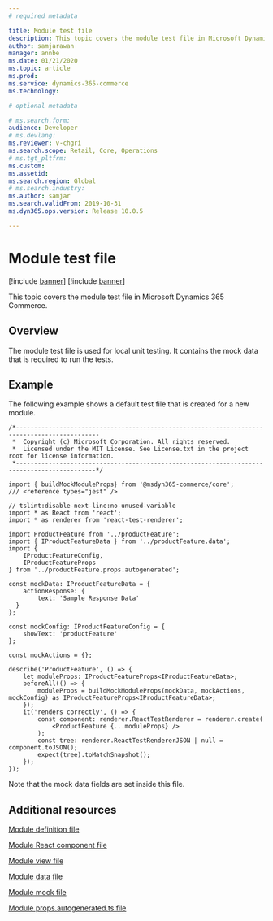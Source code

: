 ```yaml
---
# required metadata

title: Module test file
description: This topic covers the module test file in Microsoft Dynamics 365 Commerce.
author: samjarawan
manager: annbe
ms.date: 01/21/2020
ms.topic: article
ms.prod: 
ms.service: dynamics-365-commerce
ms.technology: 

# optional metadata

# ms.search.form: 
audience: Developer
# ms.devlang: 
ms.reviewer: v-chgri
ms.search.scope: Retail, Core, Operations
# ms.tgt_pltfrm: 
ms.custom: 
ms.assetid: 
ms.search.region: Global
# ms.search.industry: 
ms.author: samjar
ms.search.validFrom: 2019-10-31
ms.dyn365.ops.version: Release 10.0.5

---
```

# Module test file

[!include [banner](../includes/preview-banner.md)]
[!include [banner](../includes/banner.md)]

This topic covers the module test file in Microsoft Dynamics 365 Commerce.

## Overview

The module test file is used for local unit testing. It contains the mock data that is required to run the tests. 

## Example

The following example shows a default test file that is created for a new module.

```
/*---------------------------------------------------------------------------------------------
 *  Copyright (c) Microsoft Corporation. All rights reserved.
 *  Licensed under the MIT License. See License.txt in the project root for license information.
 *--------------------------------------------------------------------------------------------*/

import { buildMockModuleProps} from '@msdyn365-commerce/core';
/// <reference types="jest" />

// tslint:disable-next-line:no-unused-variable
import * as React from 'react';
import * as renderer from 'react-test-renderer';

import ProductFeature from '../productFeature';
import { IProductFeatureData } from '../productFeature.data';
import {
    IProductFeatureConfig,
    IProductFeatureProps
} from '../productFeature.props.autogenerated';

const mockData: IProductFeatureData = {
    actionResponse: {
        text: 'Sample Response Data'
  }
};

const mockConfig: IProductFeatureConfig = {
    showText: 'productFeature'
};

const mockActions = {};

describe('ProductFeature', () => {
    let moduleProps: IProductFeatureProps<IProductFeatureData>;
    beforeAll(() => {
        moduleProps = buildMockModuleProps(mockData, mockActions, mockConfig) as IProductFeatureProps<IProductFeatureData>;
    });
    it('renders correctly', () => {
        const component: renderer.ReactTestRenderer = renderer.create(
            <ProductFeature {...moduleProps} />
        );
        const tree: renderer.ReactTestRendererJSON | null = component.toJSON();
        expect(tree).toMatchSnapshot();
    });
});
```

Note that the mock data fields are set inside this file.

## Additional resources

[Module definition file](module-definition-file.md)

[Module React component file](module-react-file.md)

[Module view file](module-view-file.md)

[Module data file](module-data-file.md)

[Module mock file](module-mock-file.md)

[Module props.autogenerated.ts file](module-props-autogenerated-ts-file.md)
